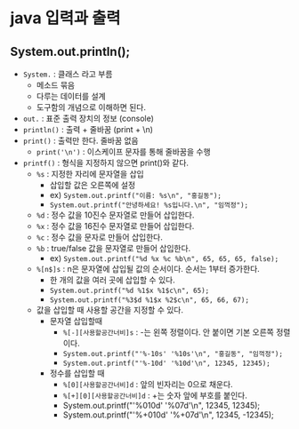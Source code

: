 # java 입력과 출력

## System.out.println();

- `System.` : 클래스 라고 부름
  - 메소드 묶음
  - 다루는 데이터를 설계
  - 도구함의 개념으로 이해하면 된다.
- `out.` : 표준 출력 장치의 정보 (console)
- `println()` : 출력 + 줄바꿈 (print + \n)
- `print()` : 출력만 한다. 줄바꿈 없음
  - `print('\n')` : 이스케이프 문자를 통해 줄바꿈을 수행
- `printf()` : 형식을 지정하지 않으면 print()와 같다.
  - `%s` : 지정한 자리에 문자열을 삽입
    - 삽입할 값은 오른쪽에 설정
    - ex) `System.out.printf("이름: %s\n", "홍길동");`
    - `System.out.printf("안녕하세요! %s입니다.\n", "임꺽정");`
  - `%d` : 정수 값을 10진수 문자열로 만들어 삽입한다.
  - `%x` : 정수 값을 16진수 문자열로 만들어 삽입한다.
  - `%c` : 정수 값을 문자로 만들어 삽입한다.
  - `%b` : true/false 값을 문자열로 만들어 삽입한다.
    - ex) `System.out.printf("%d %x %c %b\n", 65, 65, 65, false);`
  - `%[n$]s` : n은 문자열에 삽입될 값의 순서이다. 순서는 1부터 증가한다.
    - 한 개의 값을 여러 곳에 삽입할 수 있다.
    - `System.out.printf("%d %1$x %1$c\n", 65);`
    - `System.out.printf("%3$d %1$x %2$c\n", 65, 66, 67);`
  - 값을 삽입할 때 사용할 공간을 지정할 수 있다.
    - 문자열 삽입할때
      - `%[-][사용할공간너비]s` : -는 왼쪽 정렬이다. 안 붙이면 기본 오른쪽 정렬이다.
      - `System.out.printf("'%-10s' '%10s'\n", "홍길동", "임꺽정");`
      - `System.out.printf("'%-10d' '%10d'\n", 12345, 12345);`
    - 정수를 삽입할 때
      - `%[0][사용할공간너비]d` : 앞의 빈자리는 0으로 채운다.
      - `%[+][0][사용할공간너비]d` : +는 숫자 앞에 부호를 붙인다.
      - System.out.printf("'%010d' '%07d'\n", 12345, 12345);
      - System.out.printf("'%+010d' '%+07d'\n", 12345, -12345);